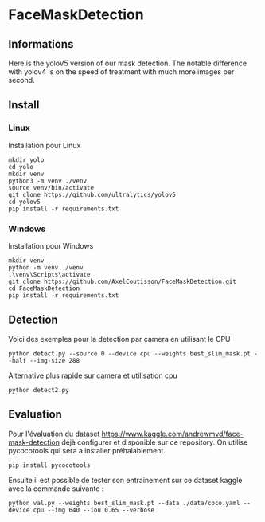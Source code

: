 # FaceMaskDetection

## Informations
Here is the yoloV5 version of our mask detection. The notable difference with yolov4 is on the speed of treatment with much more images per second.

## Install
### Linux
Installation pour Linux
```console
mkdir yolo
cd yolo
mkdir venv
python3 -m venv ./venv
source venv/bin/activate
git clone https://github.com/ultralytics/yolov5
cd yolov5
pip install -r requirements.txt
```

### Windows
Installation pour Windows
```console
mkdir venv
python -m venv ./venv
.\venv\Scripts\activate
git clone https://github.com/AxelCoutisson/FaceMaskDetection.git
cd FaceMaskDetection
pip install -r requirements.txt
``` 
## Detection
Voici des exemples pour la detection par camera en utilisant le CPU
```console
python detect.py --source 0 --device cpu --weights best_slim_mask.pt --half --img-size 288
``` 
Alternative plus rapide sur camera et utilisation cpu
```console
python detect2.py
```

## Evaluation
Pour l'évaluation du dataset https://www.kaggle.com/andrewmvd/face-mask-detection déjà configurer et disponible sur ce repository. On utilise pycocotools qui sera a installer préhalablement.
```console
pip install pycocotools
``` 
Ensuite il est possible de tester son entrainement sur ce dataset kaggle avec la commande suivante :
```console
python val.py --weights best_slim_mask.pt --data ./data/coco.yaml --device cpu --img 640 --iou 0.65 --verbose
``` 